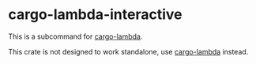 # cargo-lambda-interactive

This is a subcommand for [cargo-lambda](https://crates.io/crates/cargo-lambda).

This crate is not designed to work standalone, use [cargo-lambda](https://crates.io/crates/cargo-lambda) instead.